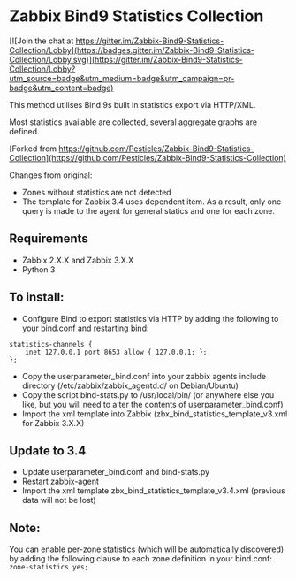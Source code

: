 # Zabbix Bind9 Statistics Collection

[![Join the chat at https://gitter.im/Zabbix-Bind9-Statistics-Collection/Lobby](https://badges.gitter.im/Zabbix-Bind9-Statistics-Collection/Lobby.svg)](https://gitter.im/Zabbix-Bind9-Statistics-Collection/Lobby?utm_source=badge&utm_medium=badge&utm_campaign=pr-badge&utm_content=badge)

This method utilises Bind 9s built in statistics export via HTTP/XML.

Most statistics available are collected, several aggregate graphs are defined.

[Forked from https://github.com/Pesticles/Zabbix-Bind9-Statistics-Collection](https://github.com/Pesticles/Zabbix-Bind9-Statistics-Collection)

Changes from original:
* Zones without statistics are not detected
* The template for Zabbix 3.4 uses dependent item. As a result, only one query is made to the agent for general statics and one for each zone.

## Requirements
* Zabbix 2.X.X and Zabbix 3.X.X
* Python 3


## To install:
* Configure Bind to export statistics via HTTP by adding the following to your bind.conf and restarting bind:
```
statistics-channels {
 	inet 127.0.0.1 port 8653 allow { 127.0.0.1; };
};
```
* Copy the userparameter_bind.conf into your zabbix agents include directory (/etc/zabbix/zabbix_agentd.d/ on
Debian/Ubuntu)
* Copy the script bind-stats.py to /usr/local/bin/ (or anywhere else you like, but you will need to alter the
contents of
userparameter_bind.conf)
* Import the xml template into Zabbix (zbx_bind_statistics_template_v3.xml for Zabbix 3.X.X)

## Update to 3.4
* Update userparameter_bind.conf and bind-stats.py
* Restart zabbix-agent
* Import the xml template zbx_bind_statistics_template_v3.4.xml (previous data will not be lost)

## Note:

You can enable per-zone statistics (which will be automatically discovered) by adding the following clause to each zone definition in your bind.conf:
`zone-statistics yes;`
